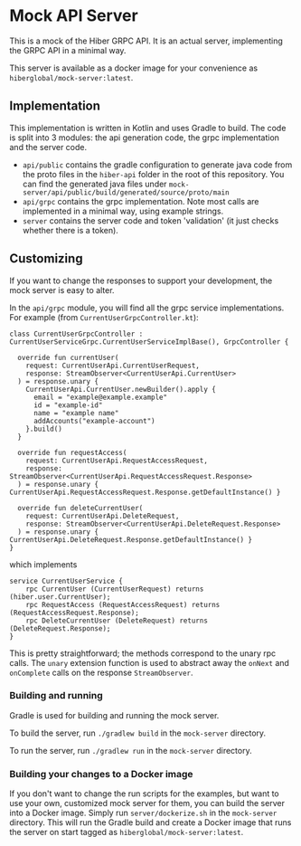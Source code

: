 # Mock API Server

This is a mock of the Hiber GRPC API. It is an actual server, implementing the GRPC API in a minimal way.

This server is available as a docker image for your convenience as `hiberglobal/mock-server:latest`.

## Implementation

This implementation is written in Kotlin and uses Gradle to build.
The code is split into 3 modules: the api generation code, the grpc implementation and the server code.

- `api/public` contains the gradle configuration to generate java code from the proto files in the `hiber-api` folder
 in the root of this repository. You can find the generated java files under `mock-server/api/public/build/generated/source/proto/main`
- `api/grpc` contains the grpc implementation. Note most calls are implemented in a minimal way, using example strings.
- `server` contains the server code and token 'validation' (it just checks whether there is a token).

## Customizing

If you want to change the responses to support your development, the mock server is easy to alter.

In the `api/grpc` module, you will find all the grpc service implementations. For example (from `CurrentUserGrpcController.kt`):

```
class CurrentUserGrpcController : CurrentUserServiceGrpc.CurrentUserServiceImplBase(), GrpcController {

  override fun currentUser(
    request: CurrentUserApi.CurrentUserRequest,
    response: StreamObserver<CurrentUserApi.CurrentUser>
  ) = response.unary {
    CurrentUserApi.CurrentUser.newBuilder().apply {
      email = "example@example.example"
      id = "example-id"
      name = "example name"
      addAccounts("example-account")
    }.build()
  }

  override fun requestAccess(
    request: CurrentUserApi.RequestAccessRequest,
    response: StreamObserver<CurrentUserApi.RequestAccessRequest.Response>
  ) = response.unary { CurrentUserApi.RequestAccessRequest.Response.getDefaultInstance() }

  override fun deleteCurrentUser(
    request: CurrentUserApi.DeleteRequest,
    response: StreamObserver<CurrentUserApi.DeleteRequest.Response>
  ) = response.unary { CurrentUserApi.DeleteRequest.Response.getDefaultInstance() }
}
```
which implements
```
service CurrentUserService {
    rpc CurrentUser (CurrentUserRequest) returns (hiber.user.CurrentUser);
    rpc RequestAccess (RequestAccessRequest) returns (RequestAccessRequest.Response);
    rpc DeleteCurrentUser (DeleteRequest) returns (DeleteRequest.Response);
}
```

This is pretty straightforward; the methods correspond to the unary rpc calls.
The `unary` extension function is used to abstract away the `onNext` and `onComplete` calls on the response `StreamObserver`.  

### Building and running

Gradle is used for building and running the mock server.

To build the server, run `./gradlew build` in the `mock-server` directory.

To run the server, run `./gradlew run` in the `mock-server` directory.

### Building your changes to a Docker image

If you don't want to change the run scripts for the examples, but want to use your own, customized mock server for them,
you can build the server into a Docker image. 
Simply run `server/dockerize.sh` in the `mock-server` directory. 
This will run the Gradle build and create a Docker image that runs the server on start tagged as `hiberglobal/mock-server:latest`.
